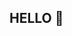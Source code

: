 ## HELLO 👋

<!--
**Marynochka1/Marynochka1** is a ✨ _special_ ✨ repository because its `README.md` (this file) appears on your GitHub profile.

I am hard-working, responsible, proactive, and attentive to details, easy adaptable to the different situations. The complex project isn’t issue for me because I am highly resistant to stress. I am a quick learner and always try to find the solution of the problem by myself. I successfully finished the QA manual study of Hillel IT School and QATestLab Training Center. I open for the new work and opportunities. Currently I am looking for a job as QA junior.
